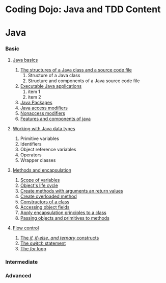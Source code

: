 # Coding Dojo: Java and TDD Content

# Java
### Basic
1. [Java basics](#)
     1. [The structures of a Java class and a source code file](#)
          1. Structure of a Java class
          1. Structure and components of a Java source code file   
     1. [Executable Java applications](#)
          1. item 1
          1. item 2
     1. [Java Packages](#)
     1. [Java access modifiers](#)
     1. [Nonaccess modifiers](#)
     1. [Features and components of java](#)
    
1. [Working with Java data types](#)
     1. Primitive variables
     1. Identifiers
     1. Object reference variables
     1. Operators
     1. Wrapper classes
     
1. [Methods and encapsulation](#)
     1. [Scope of variables](#)
     1. [Object's life cycle](#)
     1. [Create methods with arguments an return values](#)
     1. [Create overloaded method](#)
     1. [Constructors of a class](#)
     1. [Accessing object fields](#)
     1. [Apply encapsulation principles to a class](#)
     1. [Passing objects and primitives to methods](#)
     
1. [Flow control](#)
     1. [The *if, if-else, and ternary* constructs](#)
     1. [The *switch* statement](#)
     1. [The *for* loop](#)
     
     

### Intermediate


### Advanced

